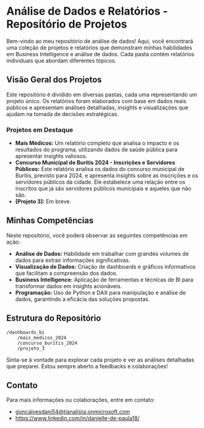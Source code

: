 # Análise de Dados e Relatórios - Repositório de Projetos

Bem-vindo ao meu repositório de análise de dados! Aqui, você encontrará uma coleção de projetos e relatórios que demonstram minhas habilidades em Business Intelligence e análise de dados. Cada pasta contém relatórios individuais que abordam diferentes tópicos.

## Visão Geral dos Projetos

Este repositório é dividido em diversas pastas, cada uma representando um projeto único. Os relatórios foram elaborados com base em dados reais públicos e apresentam análises detalhadas, insights e visualizações que ajudam na tomada de decisões estratégicas.

### Projetos em Destaque

- **Mais Médicos:** Um relatório completo que analisa o impacto e os resultados do programa, utilizando dados de saúde pública para apresentar insights valiosos.
- **Concurso Municipal de Buritis 2024 - Inscrições e Servidores Públicos:** Este relatório analisa os dados do concurso municipal de Buritis, previsto para 2024, e apresenta insights sobre as inscrições e os servidores públicos da cidade. Ele estabelece uma relação entre os inscritos que já são servidores públicos municipais e aqueles que não são.
- **[Projeto 3]:** Em breve.

## Minhas Competências

Neste repositório, você poderá observar as seguintes competências em ação:

- **Análise de Dados:** Habilidade em trabalhar com grandes volumes de dados para extrair informações significativas.
- **Visualização de Dados:** Criação de dashboards e gráficos informativos que facilitam a compreensão dos dados.
- **Business Intelligence:** Aplicação de ferramentas e técnicas de BI para transformar dados em insights acionáveis.
- **Programação:** Uso de Python e DAX para manipulação e análise de dados, garantindo a eficácia das soluções propostas.

## Estrutura do Repositório

``` plaintext
/dashboards_bi
    /mais_medicos_2024
    /concurso_buritis_2024
    /projeto_3
```

Sinta-se à vontade para explorar cada projeto e ver as análises detalhadas que preparei. Estou sempre aberto a feedbacks e colaborações!

## Contato

Para mais informações ou colaborações, entre em contato:

- <goncalvesdani54@tianalista.onmicrosoft.com>
- <https://www.linkedin.com/in/danielle-de-paula18/>
